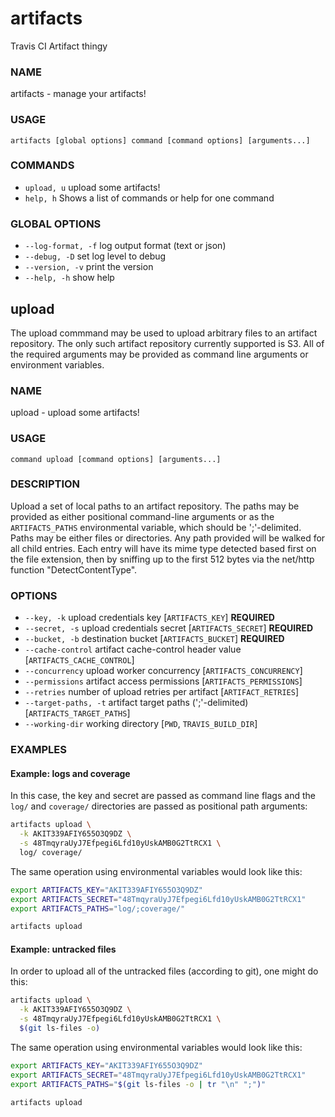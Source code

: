 artifacts
=========

Travis CI Artifact thingy


### NAME
artifacts - manage your artifacts!

### USAGE
`artifacts [global options] command [command options] [arguments...]`

### COMMANDS
* `upload, u`  upload some artifacts!
* `help, h`  Shows a list of commands or help for one command

### GLOBAL OPTIONS
* `--log-format, -f`     log output format (text or json)
* `--debug, -D`        set log level to debug
* `--version, -v`    print the version
* `--help, -h`        show help

## upload

The upload commmand may be used to upload arbitrary files to an artifact
repository.  The only such artifact repository currently supported is
S3.  All of the required arguments may be provided as command line
arguments or environment variables.


### NAME
upload - upload some artifacts!

### USAGE
`command upload [command options] [arguments...]`

### DESCRIPTION
Upload a set of local paths to an artifact repository.  The paths may be
provided as either positional command-line arguments or as the `ARTIFACTS_PATHS`
environmental variable, which should be ';'-delimited.
Paths may be either files or directories.  Any path provided will be walked for
all child entries.  Each entry will have its mime type detected based first on
the file extension, then by sniffing up to the first 512 bytes via the net/http
function "DetectContentType".

### OPTIONS
* `--key, -k`         upload credentials key [`ARTIFACTS_KEY`] **REQUIRED**
* `--secret, -s`     upload credentials secret [`ARTIFACTS_SECRET`] **REQUIRED**
* `--bucket, -b`     destination bucket [`ARTIFACTS_BUCKET`] **REQUIRED**
* `--cache-control`     artifact cache-control header value [`ARTIFACTS_CACHE_CONTROL`]
* `--concurrency`     upload worker concurrency [`ARTIFACTS_CONCURRENCY`]
* `--permissions`     artifact access permissions [`ARTIFACTS_PERMISSIONS`]
* `--retries`         number of upload retries per artifact [`ARTIFACT_RETRIES`]
* `--target-paths, -t`     artifact target paths (';'-delimited) [`ARTIFACTS_TARGET_PATHS`]
* `--working-dir`     working directory [`PWD`, `TRAVIS_BUILD_DIR`]

### EXAMPLES

#### Example: logs and coverage

In this case, the key and secret are passed as command line flags and
the `log/` and `coverage/` directories are passed as positional path
arguments:

``` bash
artifacts upload \
  -k AKIT339AFIY655O3Q9DZ \
  -s 48TmqyraUyJ7Efpegi6Lfd10yUskAMB0G2TtRCX1 \
  log/ coverage/
```

The same operation using environmental variables would look like this:

``` bash
export ARTIFACTS_KEY="AKIT339AFIY655O3Q9DZ"
export ARTIFACTS_SECRET="48TmqyraUyJ7Efpegi6Lfd10yUskAMB0G2TtRCX1"
export ARTIFACTS_PATHS="log/;coverage/"

artifacts upload
```

#### Example: untracked files

In order to upload all of the untracked files (according to git), one
might do this:

``` bash
artifacts upload \
  -k AKIT339AFIY655O3Q9DZ \
  -s 48TmqyraUyJ7Efpegi6Lfd10yUskAMB0G2TtRCX1 \
  $(git ls-files -o)
```

The same operation using environmental variables would look like this:

``` bash
export ARTIFACTS_KEY="AKIT339AFIY655O3Q9DZ"
export ARTIFACTS_SECRET="48TmqyraUyJ7Efpegi6Lfd10yUskAMB0G2TtRCX1"
export ARTIFACTS_PATHS="$(git ls-files -o | tr "\n" ";")"

artifacts upload
```
